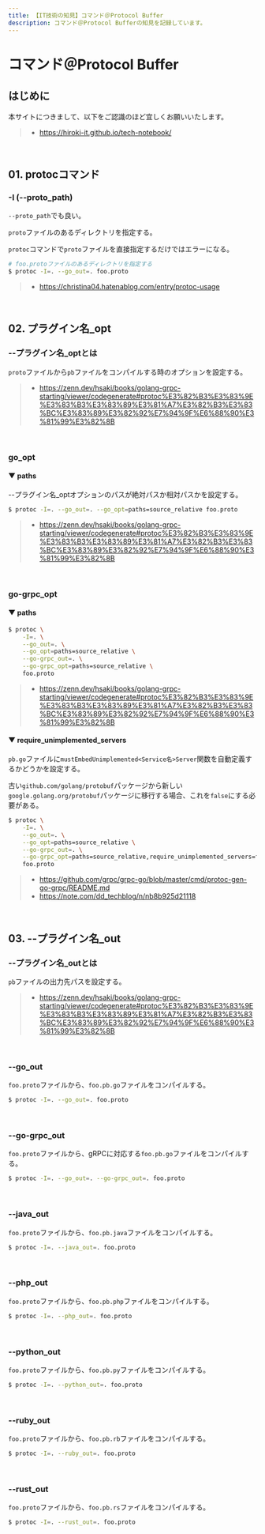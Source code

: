 ```yaml
---
title: 【IT技術の知見】コマンド＠Protocol Buffer
description: コマンド＠Protocol Bufferの知見を記録しています。
---
```


# コマンド＠Protocol Buffer

## はじめに

本サイトにつきまして、以下をご認識のほど宜しくお願いいたします。

> - https://hiroki-it.github.io/tech-notebook/

<br>

## 01. protocコマンド

### -I (--proto_path)

`--proto_path`でも良い。

`proto`ファイルのあるディレクトリを指定する。

`protoc`コマンドで`proto`ファイルを直接指定するだけではエラーになる。

```bash
# foo.protoファイルのあるディレクトリを指定する
$ protoc -I=. --go_out=. foo.proto
```

> - https://christina04.hatenablog.com/entry/protoc-usage

<br>

## 02. プラグイン名\_opt

### --プラグイン名\_optとは

`proto`ファイルから`pb`ファイルをコンパイルする時のオプションを設定する。

> - https://zenn.dev/hsaki/books/golang-grpc-starting/viewer/codegenerate#protoc%E3%82%B3%E3%83%9E%E3%83%B3%E3%83%89%E3%81%A7%E3%82%B3%E3%83%BC%E3%83%89%E3%82%92%E7%94%9F%E6%88%90%E3%81%99%E3%82%8B

<br>

### go_opt

#### ▼ paths

--プラグイン名\_optオプションのパスが絶対パスか相対パスかを設定する。

```bash
$ protoc -I=. --go_out=. --go_opt=paths=source_relative foo.proto
```

> - https://zenn.dev/hsaki/books/golang-grpc-starting/viewer/codegenerate#protoc%E3%82%B3%E3%83%9E%E3%83%B3%E3%83%89%E3%81%A7%E3%82%B3%E3%83%BC%E3%83%89%E3%82%92%E7%94%9F%E6%88%90%E3%81%99%E3%82%8B

<br>

### go-grpc_opt

#### ▼ paths

```bash
$ protoc \
    -I=. \
    --go_out=. \
    --go_opt=paths=source_relative \
    --go-grpc_out=. \
    --go-grpc_opt=paths=source_relative \
    foo.proto
```

> - https://zenn.dev/hsaki/books/golang-grpc-starting/viewer/codegenerate#protoc%E3%82%B3%E3%83%9E%E3%83%B3%E3%83%89%E3%81%A7%E3%82%B3%E3%83%BC%E3%83%89%E3%82%92%E7%94%9F%E6%88%90%E3%81%99%E3%82%8B

#### ▼ require_unimplemented_servers

`pb.go`ファイルに`mustEmbedUnimplemented<Service名>Server`関数を自動定義するかどうかを設定する。

古い`github.com/golang/protobuf`パッケージから新しい`google.golang.org/protobuf`パッケージに移行する場合、これを`false`にする必要がある。

```bash
$ protoc \
    -I=. \
    --go_out=. \
    --go_opt=paths=source_relative \
    --go-grpc_out=. \
    --go-grpc_opt=paths=source_relative,require_unimplemented_servers=false \
    foo.proto
```

> - https://github.com/grpc/grpc-go/blob/master/cmd/protoc-gen-go-grpc/README.md
> - https://note.com/dd_techblog/n/nb8b925d21118

<br>

## 03. --プラグイン名\_out

### --プラグイン名\_outとは

`pb`ファイルの出力先パスを設定する。

> - https://zenn.dev/hsaki/books/golang-grpc-starting/viewer/codegenerate#protoc%E3%82%B3%E3%83%9E%E3%83%B3%E3%83%89%E3%81%A7%E3%82%B3%E3%83%BC%E3%83%89%E3%82%92%E7%94%9F%E6%88%90%E3%81%99%E3%82%8B

<br>

### --go_out

`foo.proto`ファイルから、`foo.pb.go`ファイルをコンパイルする。

```bash
$ protoc -I=. --go_out=. foo.proto
```

<br>

### --go-grpc_out

`foo.proto`ファイルから、gRPCに対応する`foo.pb.go`ファイルをコンパイルする。

```bash
$ protoc -I=. --go_out=. --go-grpc_out=. foo.proto
```

<br>

### --java_out

`foo.proto`ファイルから、`foo.pb.java`ファイルをコンパイルする。

```bash
$ protoc -I=. --java_out=. foo.proto
```

<br>

### --php_out

`foo.proto`ファイルから、`foo.pb.php`ファイルをコンパイルする。

```bash
$ protoc -I=. --php_out=. foo.proto
```

<br>

### --python_out

`foo.proto`ファイルから、`foo.pb.py`ファイルをコンパイルする。

```bash
$ protoc -I=. --python_out=. foo.proto
```

<br>

### --ruby_out

`foo.proto`ファイルから、`foo.pb.rb`ファイルをコンパイルする。

```bash
$ protoc -I=. --ruby_out=. foo.proto
```

<br>

### --rust_out

`foo.proto`ファイルから、`foo.pb.rs`ファイルをコンパイルする。

```bash
$ protoc -I=. --rust_out=. foo.proto
```

<br>
